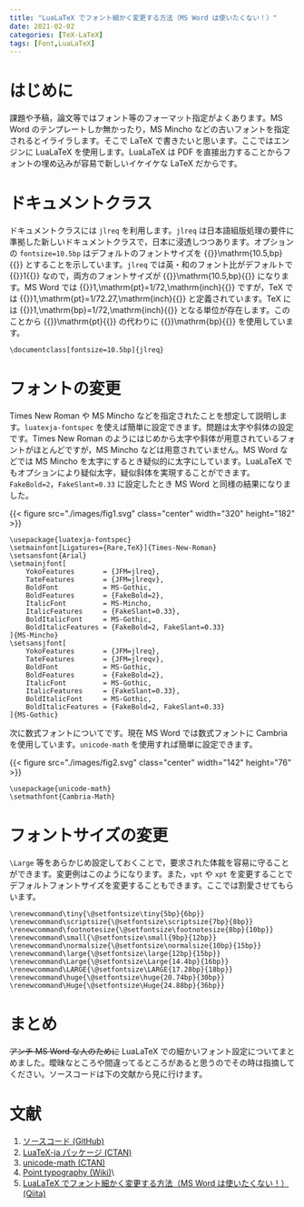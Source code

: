```yaml
---
title: "LuaLaTeX でフォント細かく変更する方法（MS Word は使いたくない！）"
date: 2021-02-02
categories: [TeX-LaTeX]
tags: [Font,LuaLaTeX]
---
```


# はじめに

課題や予稿，論文等ではフォント等のフォーマット指定がよくあります。MS Word のテンプレートしか無かったり，MS Mincho などの古いフォントを指定されるとイライラします。そこで LaTeX で書きたいと思います。ここではエンジンに LuaLaTeX を使用します。LuaLaTeX は PDF を直接出力することからフォントの埋め込みが容易で新しいイケイケな LaTeX だからです。

# ドキュメントクラス

ドキュメントクラスには `jlreq` を利用します。`jlreq` は日本語組版処理の要件に準拠した新しいドキュメントクラスで，日本に浸透しつつあります。オプションの `fontsize=10.5bp` はデフォルトのフォントサイズを {{<eq>}}\mathrm{10.5\,bp}{{</eq>}} とすることを示しています。`jlreq` では英・和のフォント比がデフォルトで {{<eq>}}1{{</eq>}} なので，両方のフォントサイズが {{<eq>}}\mathrm{10.5\,bp}{{</eq>}} になります。MS Word では {{<eq>}}1\,\mathrm{pt}=1/72\,\mathrm{inch}{{</eq>}} ですが，TeX では {{<eq>}}1\,\mathrm{pt}=1/72.27\,\mathrm{inch}{{</eq>}} と定義されています。TeX には {{<eq>}}1\,\mathrm{bp}=1/72\,\mathrm{inch}{{</eq>}} となる単位が存在します。このことから {{<eq>}}\mathrm{pt}{{</eq>}} の代わりに {{<eq>}}\mathrm{bp}{{</eq>}} を使用しています。

```TeX
\documentclass[fontsize=10.5bp]{jlreq}
```

# フォントの変更

Times New Roman や MS Mincho などを指定されたことを想定して説明します。`luatexja-fontspec` を使えば簡単に設定できます。問題は太字や斜体の設定です。Times New Roman のようにはじめから太字や斜体が用意されているフォントがほとんどですが，MS Mincho などは用意されていません。MS Word などでは MS Mincho を太字にするとき疑似的に太字にしています。LuaLaTeX でもオプションにより疑似太字，疑似斜体を実現することができます。`FakeBold=2`，`FakeSlant=0.33` に設定したとき MS Word と同様の結果になりました。

{{< figure src="./images/fig1.svg" class="center" width="320" height="182" >}}

```TeX
\usepackage{luatexja-fontspec}
\setmainfont[Ligatures={Rare,TeX}]{Times-New-Roman}
\setsansfont{Arial}
\setmainjfont[
	YokoFeatures       = {JFM=jlreq},
	TateFeatures       = {JFM=jlreqv},
	BoldFont           = MS-Gothic,
	BoldFeatures       = {FakeBold=2},
	ItalicFont         = MS-Mincho,
	ItalicFeatures     = {FakeSlant=0.33},
	BoldItalicFont     = MS-Gothic,
	BoldItalicFeatures = {FakeBold=2, FakeSlant=0.33}
]{MS-Mincho}
\setsansjfont[
	YokoFeatures       = {JFM=jlreq},
	TateFeatures       = {JFM=jlreqv},
	BoldFont           = MS-Gothic,
	BoldFeatures       = {FakeBold=2},
	ItalicFont         = MS-Gothic,
	ItalicFeatures     = {FakeSlant=0.33},
	BoldItalicFont     = MS-Gothic,
	BoldItalicFeatures = {FakeBold=2, FakeSlant=0.33}
]{MS-Gothic}
```

次に数式フォントについてです。現在 MS Word では数式フォントに Cambria を使用しています。`unicode-math` を使用すれば簡単に設定できます。

{{< figure src="./images/fig2.svg" class="center" width="142" height="76" >}}

```TeX
\usepackage{unicode-math}
\setmathfont{Cambria-Math}
```

# フォントサイズの変更

`\Large` 等をあらかじめ設定しておくことで，要求された体裁を容易に守ることができます。変更例はこのようになります。また，`vpt` や `xpt` を変更することでデフォルトフォントサイズを変更することもできます。ここでは割愛させてもらいます。

```TeX
\renewcommand\tiny{\@setfontsize\tiny{5bp}{6bp}}
\renewcommand\scriptsize{\@setfontsize\scriptsize{7bp}{8bp}}
\renewcommand\footnotesize{\@setfontsize\footnotesize{8bp}{10bp}}
\renewcommand\small{\@setfontsize\small{9bp}{12bp}}
\renewcommand\normalsize{\@setfontsize\normalsize{10bp}{15bp}}
\renewcommand\large{\@setfontsize\large{12bp}{15bp}}
\renewcommand\Large{\@setfontsize\Large{14.4bp}{16bp}}
\renewcommand\LARGE{\@setfontsize\LARGE{17.28bp}{18bp}}
\renewcommand\huge{\@setfontsize\huge{20.74bp}{30bp}}
\renewcommand\Huge{\@setfontsize\Huge{24.88bp}{36bp}}
```

# まとめ

~~アンチ MS Word な人のために~~ LuaLaTeX での細かいフォント設定についてまとめました。曖昧なところや間違ってるところがあると思うのでその時は指摘してください。ソースコードは下の文献から見に行けます。

# 文献

1. [ソースコード (GitHub)](https://github.com/Daiji256/TeX-TikZ-Heatran/)
2. [LuaTeX-ja パッケージ (CTAN)](http://mirrors.ibiblio.org/CTAN/macros/luatex/generic/luatexja/doc/luatexja-ja.pdf)
3. [unicode-math (CTAN)](https://ctan.org/pkg/unicode-math)
4. [Point typography (Wiki)](https://en.wikipedia.org/wiki/Point_(typography))\
5. [LuaLaTeX でフォント細かく変更する方法（MS Word は使いたくない！） (Qiita)](https://qiita.com/Daiji256/items/29adc574b15345d8afa2)
